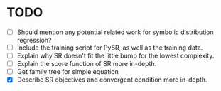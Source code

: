 # TODO

- [ ] Should mention any potential related work for symbolic distribution regression?
- [ ] Include the training script for PySR, as well as the training data.
- [ ] Explain why SR doesn't fit the little bump for the lowest complexity.
- [ ] Explain the score function of SR more in-depth.
- [ ] Get family tree for simple equation
- [x] Describe SR objectives and convergent condition more in-depth.
